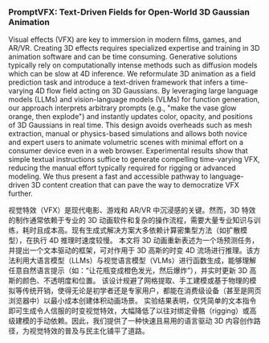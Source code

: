 ### PromptVFX: Text-Driven Fields for Open-World 3D Gaussian Animation

Visual effects (VFX) are key to immersion in modern films, games, and AR/VR. Creating 3D effects requires specialized expertise and training in 3D animation software and can be time consuming. Generative solutions typically rely on computationally intense methods such as diffusion models which can be slow at 4D inference. We reformulate 3D animation as a field prediction task and introduce a text-driven framework that infers a time-varying 4D flow field acting on 3D Gaussians. By leveraging large language models (LLMs) and vision-language models (VLMs) for function generation, our approach interprets arbitrary prompts (e.g., "make the vase glow orange, then explode") and instantly updates color, opacity, and positions of 3D Gaussians in real time. This design avoids overheads such as mesh extraction, manual or physics-based simulations and allows both novice and expert users to animate volumetric scenes with minimal effort on a consumer device even in a web browser. Experimental results show that simple textual instructions suffice to generate compelling time-varying VFX, reducing the manual effort typically required for rigging or advanced modeling. We thus present a fast and accessible pathway to language-driven 3D content creation that can pave the way to democratize VFX further.

视觉特效（VFX）是现代电影、游戏和 AR/VR 中沉浸感的关键。然而，3D 特效的制作通常依赖于专业的 3D 动画软件和复杂的操作流程，需要大量专业知识与训练，耗时且成本高。现有生成式解决方案大多依赖计算密集型方法（如扩散模型），在执行 4D 推理时速度较慢。
本文将 3D 动画重新表述为一个场预测任务，并提出一个文本驱动的框架，可对作用于 3D 高斯的时变 4D 流场进行推理。该方法利用大语言模型（LLMs）与视觉语言模型（VLMs）进行函数生成，能够理解任意自然语言提示（如：“让花瓶变成橙色发光，然后爆炸”），并实时更新 3D 高斯的颜色、不透明度和位置。
该设计规避了网格提取、手工建模或基于物理的模拟等传统开销，使得无论是初学者还是专家用户，都能在消费级设备（甚至是网页浏览器中）以最小成本创建体积动画场景。
实验结果表明，仅凭简单的文本指令即可生成令人信服的时变视觉特效，大幅降低了以往对绑定骨骼（rigging）或高级建模的手动依赖。因此，我们提供了一种快速且易用的语言驱动 3D 内容创作路径，为视觉特效的普及与民主化铺平了道路。
